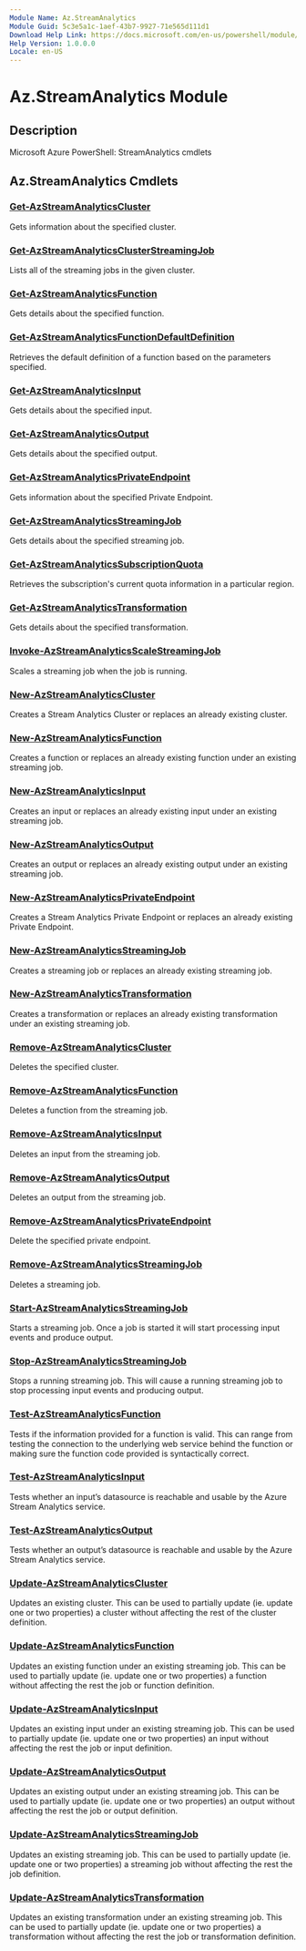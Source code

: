 ```yaml
---
Module Name: Az.StreamAnalytics
Module Guid: 5c3e5a1c-1aef-43b7-9927-71e565d111d1
Download Help Link: https://docs.microsoft.com/en-us/powershell/module/az.streamanalytics
Help Version: 1.0.0.0
Locale: en-US
---
```


# Az.StreamAnalytics Module
## Description
Microsoft Azure PowerShell: StreamAnalytics cmdlets

## Az.StreamAnalytics Cmdlets
### [Get-AzStreamAnalyticsCluster](Get-AzStreamAnalyticsCluster.md)
Gets information about the specified cluster.

### [Get-AzStreamAnalyticsClusterStreamingJob](Get-AzStreamAnalyticsClusterStreamingJob.md)
Lists all of the streaming jobs in the given cluster.

### [Get-AzStreamAnalyticsFunction](Get-AzStreamAnalyticsFunction.md)
Gets details about the specified function.

### [Get-AzStreamAnalyticsFunctionDefaultDefinition](Get-AzStreamAnalyticsFunctionDefaultDefinition.md)
Retrieves the default definition of a function based on the parameters specified.

### [Get-AzStreamAnalyticsInput](Get-AzStreamAnalyticsInput.md)
Gets details about the specified input.

### [Get-AzStreamAnalyticsOutput](Get-AzStreamAnalyticsOutput.md)
Gets details about the specified output.

### [Get-AzStreamAnalyticsPrivateEndpoint](Get-AzStreamAnalyticsPrivateEndpoint.md)
Gets information about the specified Private Endpoint.

### [Get-AzStreamAnalyticsStreamingJob](Get-AzStreamAnalyticsStreamingJob.md)
Gets details about the specified streaming job.

### [Get-AzStreamAnalyticsSubscriptionQuota](Get-AzStreamAnalyticsSubscriptionQuota.md)
Retrieves the subscription's current quota information in a particular region.

### [Get-AzStreamAnalyticsTransformation](Get-AzStreamAnalyticsTransformation.md)
Gets details about the specified transformation.

### [Invoke-AzStreamAnalyticsScaleStreamingJob](Invoke-AzStreamAnalyticsScaleStreamingJob.md)
Scales a streaming job when the job is running.

### [New-AzStreamAnalyticsCluster](New-AzStreamAnalyticsCluster.md)
Creates a Stream Analytics Cluster or replaces an already existing cluster.

### [New-AzStreamAnalyticsFunction](New-AzStreamAnalyticsFunction.md)
Creates a function or replaces an already existing function under an existing streaming job.

### [New-AzStreamAnalyticsInput](New-AzStreamAnalyticsInput.md)
Creates an input or replaces an already existing input under an existing streaming job.

### [New-AzStreamAnalyticsOutput](New-AzStreamAnalyticsOutput.md)
Creates an output or replaces an already existing output under an existing streaming job.

### [New-AzStreamAnalyticsPrivateEndpoint](New-AzStreamAnalyticsPrivateEndpoint.md)
Creates a Stream Analytics Private Endpoint or replaces an already existing Private Endpoint.

### [New-AzStreamAnalyticsStreamingJob](New-AzStreamAnalyticsStreamingJob.md)
Creates a streaming job or replaces an already existing streaming job.

### [New-AzStreamAnalyticsTransformation](New-AzStreamAnalyticsTransformation.md)
Creates a transformation or replaces an already existing transformation under an existing streaming job.

### [Remove-AzStreamAnalyticsCluster](Remove-AzStreamAnalyticsCluster.md)
Deletes the specified cluster.

### [Remove-AzStreamAnalyticsFunction](Remove-AzStreamAnalyticsFunction.md)
Deletes a function from the streaming job.

### [Remove-AzStreamAnalyticsInput](Remove-AzStreamAnalyticsInput.md)
Deletes an input from the streaming job.

### [Remove-AzStreamAnalyticsOutput](Remove-AzStreamAnalyticsOutput.md)
Deletes an output from the streaming job.

### [Remove-AzStreamAnalyticsPrivateEndpoint](Remove-AzStreamAnalyticsPrivateEndpoint.md)
Delete the specified private endpoint.

### [Remove-AzStreamAnalyticsStreamingJob](Remove-AzStreamAnalyticsStreamingJob.md)
Deletes a streaming job.

### [Start-AzStreamAnalyticsStreamingJob](Start-AzStreamAnalyticsStreamingJob.md)
Starts a streaming job.
Once a job is started it will start processing input events and produce output.

### [Stop-AzStreamAnalyticsStreamingJob](Stop-AzStreamAnalyticsStreamingJob.md)
Stops a running streaming job.
This will cause a running streaming job to stop processing input events and producing output.

### [Test-AzStreamAnalyticsFunction](Test-AzStreamAnalyticsFunction.md)
Tests if the information provided for a function is valid.
This can range from testing the connection to the underlying web service behind the function or making sure the function code provided is syntactically correct.

### [Test-AzStreamAnalyticsInput](Test-AzStreamAnalyticsInput.md)
Tests whether an input’s datasource is reachable and usable by the Azure Stream Analytics service.

### [Test-AzStreamAnalyticsOutput](Test-AzStreamAnalyticsOutput.md)
Tests whether an output’s datasource is reachable and usable by the Azure Stream Analytics service.

### [Update-AzStreamAnalyticsCluster](Update-AzStreamAnalyticsCluster.md)
Updates an existing cluster.
This can be used to partially update (ie.
update one or two properties) a cluster without affecting the rest of the cluster definition.

### [Update-AzStreamAnalyticsFunction](Update-AzStreamAnalyticsFunction.md)
Updates an existing function under an existing streaming job.
This can be used to partially update (ie.
update one or two properties) a function without affecting the rest the job or function definition.

### [Update-AzStreamAnalyticsInput](Update-AzStreamAnalyticsInput.md)
Updates an existing input under an existing streaming job.
This can be used to partially update (ie.
update one or two properties) an input without affecting the rest the job or input definition.

### [Update-AzStreamAnalyticsOutput](Update-AzStreamAnalyticsOutput.md)
Updates an existing output under an existing streaming job.
This can be used to partially update (ie.
update one or two properties) an output without affecting the rest the job or output definition.

### [Update-AzStreamAnalyticsStreamingJob](Update-AzStreamAnalyticsStreamingJob.md)
Updates an existing streaming job.
This can be used to partially update (ie.
update one or two properties) a streaming job without affecting the rest the job definition.

### [Update-AzStreamAnalyticsTransformation](Update-AzStreamAnalyticsTransformation.md)
Updates an existing transformation under an existing streaming job.
This can be used to partially update (ie.
update one or two properties) a transformation without affecting the rest the job or transformation definition.

